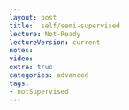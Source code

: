 ```yaml
---
layout: post
title:  self/semi-supervised
lecture: Not-Ready 
lectureVersion: current
notes: 
video:  
extra: true
categories: advanced 
tags:
- notSupervised
---
```

